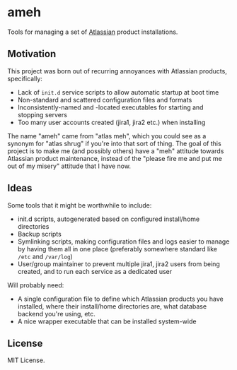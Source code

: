 ameh
====

Tools for managing a set of [Atlassian](http://www.atlassian.com) product installations.


Motivation
----------

This project was born out of recurring annoyances with Atlassian products, specifically:

- Lack of `init.d` service scripts to allow automatic startup at boot time
- Non-standard and scattered configuration files and formats
- Inconsistently-named and -located executables for starting and stopping servers
- Too many user accounts created (jira1, jira2 etc.) when installing

The name "ameh" came from "atlas meh", which you could see as a synonym for
"atlas shrug" if you're into that sort of thing. The goal of this project is to
make me (and possibly others) have a "meh" attitude towards Atlassian product
maintenance, instead of the "please fire me and put me out of my misery"
attitude that I have now.


Ideas
-----

Some tools that it might be worthwhile to include:

- init.d scripts, autogenerated based on configured install/home directories
- Backup scripts
- Symlinking scripts, making configuration files and logs easier to manage by
  having them all in one place (preferably somewhere standard like `/etc` and
  `/var/log`)
- User/group maintainer to prevent multiple jira1, jira2 users from being
  created, and to run each service as a dedicated user

Will probably need:

- A single configuration file to define which Atlassian products you have
  installed, where their install/home directories are, what database backend
  you're using, etc.
- A nice wrapper executable that can be installed system-wide


License
-------

MIT License.

